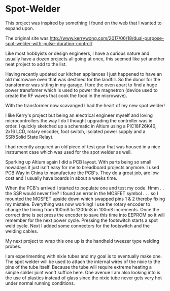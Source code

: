 # Spot-Welder
This project was inspired by something I found on the web that I wanted to expand upon.

The original site was http://www.kerrywong.com/2017/06/18/dual-purpose-spot-welder-with-pulse-duration-control/

Like most hobbyists or design engineers, I have a curious nature and usually have a dozen projects all going at once, this seemed like yet another neat project to add to the list.

Having recently updated our kitchen appliances I just happened to have an old microwave oven that was destined for the landfill. So the donor for the transformer was sitting in my garage.
I tore the oven apart to find a huge power transfomer which is used to power the magnetron (device used to create the RF waves that cook the food in the microwave).

With the transformer now scavanged I had the heart of my new spot welder! 

I like Kerry's project but being an electrical engineer myself and loving microcontrollers the way I do I thought upgrading the controller was in order.
I quickly sketched up a schematic in Altium using a PIC18F26K40, 2x16 LCD, rotary encoder, foot switch, isolated power supply and a SSR(Solid State Relay).

I had recently acquired an old piece of test gear that was housed in a nice instrument case which was used for the spot welder as well. 

Sparking up Altium again I did a PCB layout. With parts being so small nowadays it just isn't easy for me to breadboard projects anymore. I used PCB Way in China to manufacture the PCB's. They do a great job, are low cost and I usually have boards in about a weeks time. 

When the PCB's arrived I started to populate one and test my code. Hmm . . the SSR would never fire? I found an error in the MOSFET symbol . . . so I mounted the MOSFET upside down which swapped pins 1 & 2 thereby fixing my mistake. Everything was now working! I use the rotary encoder to change the timing from 100mS to 1200mS in 100mS increments. Once the correct time is set press the encoder to save this time into EEPROM so it will remember for the next power cycle. Pressing the footswitch starts a spot weld cycle. Next I added some connectors for the footswitch and the welding cables. 

My next project to wrap this one up is the handheld tweezer type welding probes. 

I am experimenting with nixie tubes and my goal is to eventually make one. The spot welder will be used to attach the internal wires of the nixie to the pins of the tube itself. Because the tube will require extreme heating a simple solder joint won't suffice here. One avenue I am also looking into is the use of plastics instead of glass since the nixie tube never gets very hot under normal running conditions. 
